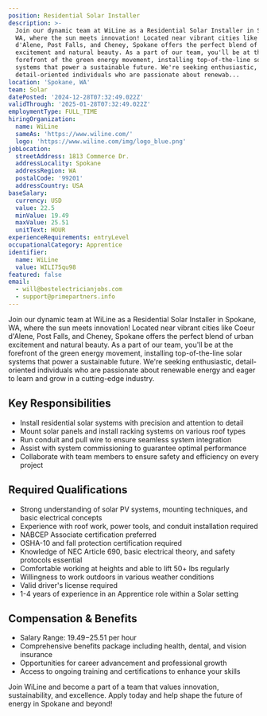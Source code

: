 ```yaml
---
position: Residential Solar Installer
description: >-
  Join our dynamic team at WiLine as a Residential Solar Installer in Spokane,
  WA, where the sun meets innovation! Located near vibrant cities like Coeur
  d'Alene, Post Falls, and Cheney, Spokane offers the perfect blend of urban
  excitement and natural beauty. As a part of our team, you'll be at the
  forefront of the green energy movement, installing top-of-the-line solar
  systems that power a sustainable future. We're seeking enthusiastic,
  detail-oriented individuals who are passionate about renewab...
location: 'Spokane, WA'
team: Solar
datePosted: '2024-12-28T07:32:49.022Z'
validThrough: '2025-01-28T07:32:49.022Z'
employmentType: FULL_TIME
hiringOrganization:
  name: WiLine
  sameAs: 'https://www.wiline.com/'
  logo: 'https://www.wiline.com/img/logo_blue.png'
jobLocation:
  streetAddress: 1813 Commerce Dr.
  addressLocality: Spokane
  addressRegion: WA
  postalCode: '99201'
  addressCountry: USA
baseSalary:
  currency: USD
  value: 22.5
  minValue: 19.49
  maxValue: 25.51
  unitText: HOUR
experienceRequirements: entryLevel
occupationalCategory: Apprentice
identifier:
  name: WiLine
  value: WILI75qu98
featured: false
email:
  - will@bestelectricianjobs.com
  - support@primepartners.info
---
```




Join our dynamic team at WiLine as a Residential Solar Installer in Spokane, WA, where the sun meets innovation! Located near vibrant cities like Coeur d'Alene, Post Falls, and Cheney, Spokane offers the perfect blend of urban excitement and natural beauty. As a part of our team, you'll be at the forefront of the green energy movement, installing top-of-the-line solar systems that power a sustainable future. We're seeking enthusiastic, detail-oriented individuals who are passionate about renewable energy and eager to learn and grow in a cutting-edge industry.

## Key Responsibilities

- Install residential solar systems with precision and attention to detail
- Mount solar panels and install racking systems on various roof types
- Run conduit and pull wire to ensure seamless system integration
- Assist with system commissioning to guarantee optimal performance
- Collaborate with team members to ensure safety and efficiency on every project

## Required Qualifications

- Strong understanding of solar PV systems, mounting techniques, and basic electrical concepts
- Experience with roof work, power tools, and conduit installation required
- NABCEP Associate certification preferred
- OSHA-10 and fall protection certification required
- Knowledge of NEC Article 690, basic electrical theory, and safety protocols essential
- Comfortable working at heights and able to lift 50+ lbs regularly
- Willingness to work outdoors in various weather conditions
- Valid driver's license required
- 1-4 years of experience in an Apprentice role within a Solar setting

## Compensation & Benefits

- Salary Range: $19.49-$25.51 per hour
- Comprehensive benefits package including health, dental, and vision insurance
- Opportunities for career advancement and professional growth
- Access to ongoing training and certifications to enhance your skills

Join WiLine and become a part of a team that values innovation, sustainability, and excellence. Apply today and help shape the future of energy in Spokane and beyond!
